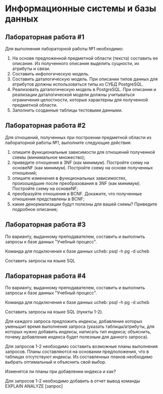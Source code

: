 # Информационные системы и базы данных

## Лабораторная работа #1
Для выполнения лабораторной работы №1 необходимо:

  1. На основе предложенной предметной области (текста) составить ее описание. Из полученного описания выделить сущности, их атрибуты и связи.
  2. Составить инфологическую модель.
  3. Составить даталогическую модель. При описании типов данных для атрибутов должны использоваться типы из СУБД PostgreSQL.
  4. Реализовать даталогическую модель в PostgreSQL. При описании и реализации даталогической модели должны учитываться ограничения целостности, которые характерны для полученной предметной области.
  5. Заполнить созданные таблицы тестовыми данными.

## Лабораторная работа #2
Для отношений, полученных при построении предметной области из
лабораторной работы №1, выполните следующие действия:
  1. опишите функциональные зависимости для отношений полученной
  схемы (минимальное множество);
  2. приведите отношения в 3NF (как минимум). Постройте схему на основеNF (как минимум). Постройте схему на основе
  полученных отношений;
  3. опишите изменения в функциональных зависимостях, произошедшие
  после преобразования в 3NF (как минимум). Постройте схему на основеNF;
  4. преобразуйте отношения в BCNF. Докажите, что полученные
  отношения представлены в BCNF;
  5. какие денормализации будут полезны для вашей схемы? Приведите
  подробное описание;

## Лабораторная работа #3
По варианту, выданному преподавателем, составить и выполнить запросы к базе данных "Учебный процесс".

Команда для подключения к базе данных ucheb:
psql -h pg -d ucheb

Составить запросы на языке SQL

## Лабораторная работа #4
По варианту, выданному преподавателем, составить и выполнить запросы к базе данных "Учебный процесс".

Команда для подключения к базе данных ucheb:
psql -h pg -d ucheb

Составить запросы на языке SQL (пункты 1-2).

Для каждого запроса предложить индексы, добавление которых уменьшит время выполнения запроса (указать таблицы/атрибуты, для которых нужно добавить индексы, написать тип индекса; объяснить, почему добавление индекса будет полезным для данного запроса).

Для запросов 1-2 необходимо составить возможные планы выполнения запросов. Планы составляются на основании предположения, что в таблицах отсутствуют индексы. Из составленных планов необходимо выбрать оптимальный и объяснить свой выбор.

Изменятся ли планы при добавлении индекса и как?

Для запросов 1-2 необходимо добавить в отчет вывод команды EXPLAIN ANALYZE [запрос]

